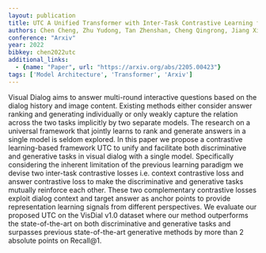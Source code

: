```yaml
---
layout: publication
title: UTC A Unified Transformer with Inter-Task Contrastive Learning for Visual Dialog
authors: Chen Cheng, Zhu Yudong, Tan Zhenshan, Cheng Qingrong, Jiang Xin, Liu Qun, Gu Xiaodong
conference: "Arxiv"
year: 2022
bibkey: chen2022utc
additional_links:
  - {name: "Paper", url: "https://arxiv.org/abs/2205.00423"}
tags: ['Model Architecture', 'Transformer', 'Arxiv']
---
```

Visual Dialog aims to answer multi-round interactive questions based on the dialog history and image content. Existing methods either consider answer ranking and generating individually or only weakly capture the relation across the two tasks implicitly by two separate models. The research on a universal framework that jointly learns to rank and generate answers in a single model is seldom explored. In this paper we propose a contrastive learning-based framework UTC to unify and facilitate both discriminative and generative tasks in visual dialog with a single model. Specifically considering the inherent limitation of the previous learning paradigm we devise two inter-task contrastive losses i.e. context contrastive loss and answer contrastive loss to make the discriminative and generative tasks mutually reinforce each other. These two complementary contrastive losses exploit dialog context and target answer as anchor points to provide representation learning signals from different perspectives. We evaluate our proposed UTC on the VisDial v1.0 dataset where our method outperforms the state-of-the-art on both discriminative and generative tasks and surpasses previous state-of-the-art generative methods by more than 2 absolute points on Recall@1.
